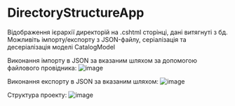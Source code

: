 # DirectoryStructureApp

Відображення ієрархії директорій на .cshtml сторінці, дані витягнуті з бд. Можливіть імпорту/експорту з JSON-файлу, серіалізація та десеріалізація моделі CatalogModel

Виконання імпорту в JSON за вказаним шляхом за допомогою файлового провідника:
![image](https://github.com/s7inner/DirectoryStructureApp/assets/62800741/e3ce3750-fc1c-4758-aaff-9686bc9a753b)

Виконання експорту в JSON за вказаним шляхом:
![image](https://github.com/s7inner/DirectoryStructureApp/assets/62800741/632fc861-4b89-49e7-a233-c758dbcb6314)

Структура проекту:
![image](https://github.com/s7inner/DirectoryStructureApp/assets/62800741/c59b24c2-3284-44d2-8516-da28b710d6ac)


